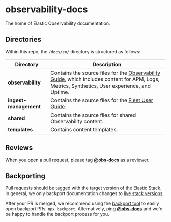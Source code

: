 # observability-docs

The home of Elastic Observability documentation.

## Directories

Within this repo, the `/docs/en/` directory is structured as follows:

| Directory             | Description |
| --------------------- | ----------- |
| __observability__     | Contains the source files for the [Observability Guide](https://www.elastic.co/guide/en/observability/master/index.html), which includes content for APM, Logs, Metrics, Synthetics, User experience, and Uptime.|
| __ingest-management__ | Contains the source files for the [Fleet User Guide](https://www.elastic.co/guide/en/ingest-management/master/index.html).|
| __shared__ | Contains the source files for shared Observability content.|
| __templates__ | Contains content templates.|

## Reviews

When you open a pull request, please tag **[@obs-docs](https://github.com/orgs/elastic/teams/obs-docs)** as a reviewer.

## Backporting

Pull requests should be tagged with the target version of the Elastic Stack.
In general, we only backport documentation changes to [live stack versions](https://github.com/elastic/docs/blob/25bfa6722e52b0e7e1a18e5c12d1ec9f7c84c0c7/conf.yaml#L59).

After your PR is merged, we recommend using the [backport tool](https://github.com/sqren/backport) to easily open backport PRs:
`npx backport`. Alternatively, ping **[@obs-docs](https://github.com/orgs/elastic/teams/obs-docs)** and we'd be happy to handle the backport process for you.
